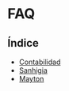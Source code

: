 # FAQ

## Índice
  * [Contabilidad](./contabilidad/index.md)
  * [Sanhigia](./sanhigia/index.md)
  * [Mayton](./mayton/index.md)  
